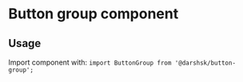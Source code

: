 # Button group component

## Usage
Import component with: `import ButtonGroup from '@darshsk/button-group';`

